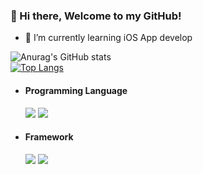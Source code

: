 ### 👋 Hi there, Welcome to my GitHub!
  
- 🌱 I’m currently learning iOS App develop
  
![Anurag's GitHub stats](https://github-readme-stats.vercel.app/api?username=bo1126&hide=contribs)  
[![Top Langs](https://github-readme-stats.vercel.app/api/top-langs/?username=BO1126&layout=compact&hide=jupyter_notebook)](https://github.com/BO1126/github-readme-stats)
   
   
- #### Programming Language  
  <img src="https://img.shields.io/badge/-Swift-FA7343?style=flat-square&logo=Swift&logoColor=white"/></a> 
  <img src="https://img.shields.io/badge/Python-3766AB?style=flat-square&logo=Python&logoColor=white"/></a> 

- #### Framework  
  <img src="https://img.shields.io/badge/Xcode-147EFB?style=flat-square&logo=Xcode&logoColor=white"/></a> 
  <img src="https://img.shields.io/badge/Git-F05032?style=flat-square&logo=Git&logoColor=white"/></a> 
  
  
  
